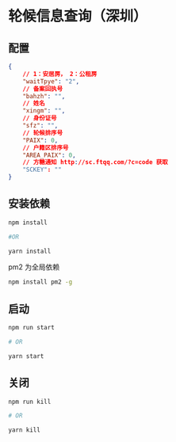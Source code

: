 # 轮候信息查询（深圳）

## 配置


```json
{
    // 1：安居房， 2：公租房
    "waitTpye": "2",
    // 备案回执号
    "bahzh": "",
    // 姓名
    "xingm": "",
    // 身份证号
    "sfz": "",
    // 轮候排序号
    "PAIX": 0,
    // 户籍区排序号
    "AREA_PAIX": 0,
    // 方糖通知 http://sc.ftqq.com/?c=code 获取
    "SCKEY": ""
}
```

## 安装依赖

```bash
npm install

#OR

yarn install
```

pm2 为全局依赖

```bash
npm install pm2 -g
```

## 启动

```bash
npm run start

# OR

yarn start
```

## 关闭

```bash
npm run kill

# OR

yarn kill
```